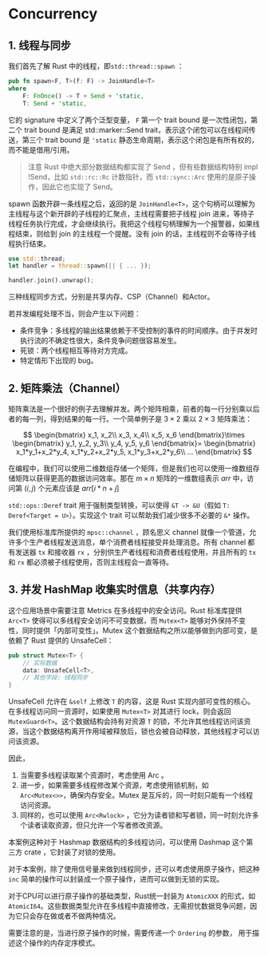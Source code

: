 # Concurrency

## 1. 线程与同步

我们首先了解 Rust 中的线程，即`std::thread::spawn` ：

```rust
pub fn spawn<F, T>(f: F) -> JoinHandle<T>
where
    F: FnOnce() -> T + Send + 'static,
    T: Send + 'static,
```

它的 signature 中定义了两个泛型变量， `F` 第一个 trait bound 是一次性闭包，第二个 trait bound 是满足 std::marker::Send trait，表示这个闭包可以在线程间传送，第三个 trait bound 是 `'static` 静态生命周期，表示这个闭包是有所有权的，而不能是借用/引用。

> 注意 Rust 中绝大部分数据结构都实现了 Send ，但有些数据结构特别 impl !Send，比如 `std::rc::Rc` 计数指针，而 `std::sync::Arc` 使用的是原子操作，因此它也实现了 Send。

spawn 函数开辟一条线程之后，返回的是 `JoinHandle<T>`，这个句柄可以理解为主线程与这个新开辟的子线程的汇聚点，主线程需要把子线程 join 进来，等待子线程任务执行完成，才会继续执行。我把这个线程句柄理解为一个报警器，如果线程结束，则给到 join 的主线程一个提醒。没有 join 的话，主线程则不会等待子线程执行结束。

```rust
use std::thread;
let handler = thread::spawn(|| { ... });

handler.join().unwrap();
```

三种线程同步方式，分别是共享内存、CSP（Channel）和Actor。

若并发编程处理不当，则会产生以下问题：
- 条件竞争：多线程的输出结果依赖于不受控制的事件的时间顺序。由于并发时执行流的不确定性很大，条件竞争问题很容易发生。
- 死锁：两个线程相互等待对方完成。
- 特定情形下出现的 bug。

## 2. 矩阵乘法（Channel）

矩阵乘法是一个很好的例子去理解并发。两个矩阵相乘，前者的每一行分别乘以后者的每一列，得到结果的每一行。一个简单例子是 $3\times 2$ 乘以 $2\times 3$ 矩阵乘法：

$$
\begin{bmatrix}
x_1, x_2\\
x_3, x_4\\
x_5, x_6
\end{bmatrix}\times
\begin{bmatrix}
y_1, y_2, y_3\\
y_4, y_5, y_6
\end{bmatrix}=
\begin{bmatrix}
x_1*y_1+x_2*y_4, x_1*y_2+x_2*y_5, x_1*y_3+x_2*y_6\\
...
\end{bmatrix}
$$

在编程中，我们可以使用二维数组存储一个矩阵，但是我们也可以使用一维数组存储矩阵以获得更高的数据访问效率。那在 $m\times n$ 矩阵的一维数组表示 $arr$ 中，访问第 $(i, j)$ 个元素应该是 $arr[i*n +j]$

`std::ops::Deref` trait 用于强制类型转换，可以使得 `&T -> &U`（假如 `T: Deref<Target = U>`）。实现这个 trait 可以帮助我们减少很多不必要的 `&*` 操作。

我们使用标准库所提供的 `mpsc::channel` ，顾名思义 channel 就像一个管道，允许多个生产者线程发送消息，单个消费者线程接受并处理消息。所有 channel 都有发送器 `tx` 和接收器 `rx` ，分别供生产者线程和消费者线程使用，并且所有的 `tx` 和 `rx` 都必须被子线程使用，否则主线程会一直等待。

## 3. 并发 HashMap 收集实时信息（共享内存）

这个应用场景中需要注意 Metrics 在多线程中的安全访问。Rust 标准库提供 `Arc<T>` 使得可以多线程安全访问不可变数据，而 `Mutex<T>` 能够对外保持不变性，同时提供「内部可变性」。Mutex 这个数据结构之所以能够做到内部可变，是依赖了 Rust 提供的 UnsafeCell：

```Rust
pub struct Mutex<T> {
    // 实际数据
    data: UnsafeCell<T>,
    // 其他字段: 线程同步
}
```

UnsafeCell 允许在 `&self` 上修改 `T` 的内容，这是 Rust 实现内部可变性的核心。在多线程访问同一资源时，如果使用 `Mutex<T>` 对其进行 lock，则会返回 `MutexGuard<T>`。这个数据结构会持有对资源 `T` 的锁，不允许其他线程访问该资源，当这个数据结构离开作用域被释放后，锁也会被自动释放，其他线程才可以访问该资源。

因此，

1. 当需要多线程读取某个资源时，考虑使用 Arc 。
2. 进一步，如果需要多线程修改某个资源，考虑使用锁机制，如 `Arc<Mutex<>>`，确保内存安全。Mutex 是互斥的，同一时刻只能有一个线程访问资源。
3. 同样的，也可以使用 `Arc<Rwlock>` ，它分为读者锁和写者锁，同一时刻允许多个读者读取资源，但只允许一个写者修改资源。

本案例这种对于 Hashmap 数据结构的多线程访问，可以使用 Dashmap 这个第三方 crate ，它封装了对锁的使用。

对于本案例，除了使用信号量来做到线程同步，还可以考虑使用原子操作，把这种 `inc` 简单的操作可以封装成一个原子操作，进而可以做到无锁的实现。

对于CPU可以进行原子操作的基础类型，Rust统一封装为 `AtomicXXX` 的形式，如 `AtomicI64`。这些数据类型允许在多线程中直接修改，无需担忧数据竞争问题，因为它只会存在做或者不做两种情况。

需要注意的是，当进行原子操作的时候，需要传递一个 `Ordering` 的参数， 用于描述这个操作的内存定序模式。
